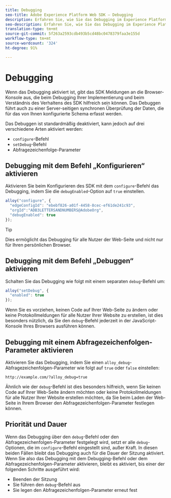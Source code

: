 ```yaml
---
title: Debugging
seo-title: Adobe Experience Platform Web SDK – Debugging
description: Erfahren Sie, wie Sie das Debugging im Experience Platform Web SDK aktivieren
seo-description: Erfahren Sie, wie Sie das Debugging im Experience Platform Web SDK aktivieren
translation-type: tm+mt
source-git-commit: 5f263a2593cdb493b5cd48bc0478379faa3e155d
workflow-type: tm+mt
source-wordcount: '324'
ht-degree: 91%

---
```



# Debugging

Wenn das Debugging aktiviert ist, gibt das SDK Meldungen an die Browser-Konsole aus, die beim Debugging Ihrer Implementierung und beim Verständnis des Verhaltens des SDK hilfreich sein können. Das Debuggen führt auch zu einer Server-seitigen synchronen Überprüfung der Daten, die für das von Ihnen konfigurierte Schema erfasst werden.

Das Debuggen ist standardmäßig deaktiviert, kann jedoch auf drei verschiedene Arten aktiviert werden:

* `configure`-Befehl
* `setDebug`-Befehl
* Abfragezeichenfolge-Parameter

## Debugging mit dem Befehl „Konfigurieren“ aktivieren

Aktivieren Sie beim Konfigurieren des SDK mit dem `configure`-Befehl das Debugging, indem Sie die `debugEnabled`-Option auf `true` einstellen.

```javascript
alloy("configure", {
  "edgeConfigId": "ebebf826-a01f-4458-8cec-ef61de241c93",
  "orgId":"ADB3LETTERSANDNUMBERS@AdobeOrg",
  "debugEnabled": true
});
```

>[!TIP]
>
>Dies ermöglicht das Debugging für alle Nutzer der Web-Seite und nicht nur für Ihren persönlichen Browser.

## Debugging mit dem Befehl „Debuggen“ aktivieren

Schalten Sie das Debugging wie folgt mit einem separaten `debug`-Befehl um:

```javascript
alloy("setDebug", {
  "enabled": true
});
```

Wenn Sie es vorziehen, keinen Code auf Ihrer Web-Seite zu ändern oder keine Protokollmeldungen für alle Nutzer Ihrer Website zu erstellen, ist dies besonders nützlich, da Sie den `debug`-Befehl jederzeit in der JavaScript-Konsole Ihres Browsers ausführen können.

## Debugging mit einem Abfragezeichenfolgen-Parameter aktivieren

Aktivieren Sie das Debugging, indem Sie einen `alloy_debug`-Abfragezeichenfolgen-Parameter wie folgt auf `true` oder `false` einstellen:

```HTTP
http://example.com/?alloy_debug=true
```

Ähnlich wie der `debug`-Befehl ist dies besonders hilfreich, wenn Sie keinen Code auf Ihrer Web-Seite ändern möchten oder keine Protokollmeldungen für alle Nutzer Ihrer Website erstellen möchten, da Sie beim Laden der Web-Seite in Ihrem Browser den Abfragezeichenfolgen-Parameter festlegen können.

## Priorität und Dauer

Wenn das Debugging über den `debug`-Befehl oder den Abfragezeichenfolgen-Parameter festgelegt wird, setzt er alle `debug`-Optionen, die im `configure`-Befehl eingestellt sind, außer Kraft. In diesen beiden Fällen bleibt das Debugging auch für die Dauer der Sitzung aktiviert. Wenn Sie also das Debugging mit dem Debugging-Befehl oder dem Abfragezeichenfolgen-Parameter aktivieren, bleibt es aktiviert, bis einer der folgenden Schritte ausgeführt wird:

* Beenden der Sitzung
* Sie führen den `debug`-Befehl aus
* Sie legen den Abfragezeichenfolgen-Parameter erneut fest
